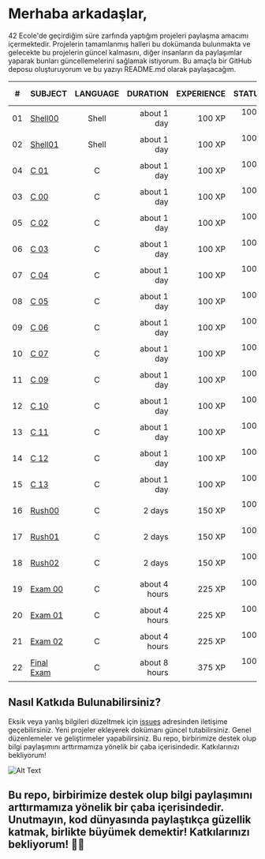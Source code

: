 # Merhaba arkadaşlar,

42 Ecole'de geçirdiğim süre zarfında yaptığım projeleri paylaşma amacımı içermektedir. Projelerin tamamlanmış halleri bu dokümanda bulunmakta ve gelecekte bu projelerin güncel kalmasını, diğer insanların da paylaşımlar yaparak bunları güncellemelerini sağlamak istiyorum. Bu amaçla bir GitHub deposu oluşturuyorum ve bu yazıyı README.md olarak paylaşacağım.

|#	|SUBJECT							|LANGUAGE	|DURATION		|EXPERIENCE	|STATUS						|ATTAINED LEVEL	|
|:-:|:--								|:-:		|--:			|--:		|--:						|:--			|
|01	|[Shell00](./shell00)	            |Shell		|about 1 day	|100 XP		|100% :heavy_check_mark:	|level 0 - 100%	|
|02	|[Shell01](./shell01)	            |Shell		|about 1 day	|100 XP		|100% :heavy_check_mark:	|level 1 - 100%	|
|04	|[C 01](./c01)			            |C			|about 1 day	|100 XP		|100% :heavy_check_mark:	|level 2 - 100%	|
|03	|[C 00](./c00)			            |C			|about 1 day	|100 XP		|100% :heavy_check_mark:	|level 1 - 100%	|
|05	|[C 02](./c02)			            |C			|about 1 day	|100 XP		|100% :heavy_check_mark:	|level 2 - 100%	|
|06	|[C 03](./c03)			            |C			|about 1 day	|100 XP		|100% :heavy_check_mark:	|level 2 - 100%	|
|07	|[C 04](./c04)			            |C			|about 1 day	|100 XP		|100% :heavy_check_mark:	|level 3 - 100%	|
|08	|[C 05](./c05)			            |C			|about 1 day	|100 XP		|100% :heavy_check_mark:	|level 3 - 100%	|
|09	|[C 06](./c06)			            |C			|about 1 day	|100 XP		|100% :heavy_check_mark:	|level 4 - 100%	|
|10	|[C 07](./c07)			            |C			|about 1 day	|100 XP		|100% :heavy_check_mark:	|level 4 - 100%	|
|11	|[C 09](./c08)			            |C			|about 1 day	|100 XP		|100% :heavy_check_mark:	|level 5 - 100%	|
|12	|[C 10](./c09)			            |C			|about 1 day	|100 XP		|100% :heavy_check_mark:	|level 5 - 100%	|
|13	|[C 11](./c10)			            |C			|about 1 day	|100 XP		|100% :heavy_check_mark:	|level 6 - 100%	|
|14	|[C 12](./c11)			            |C			|about 1 day	|100 XP		|100% :heavy_check_mark:	|level 6 - 100%	|
|15	|[C 13](./c12)			            |C			|about 1 day	|100 XP		|100% :heavy_check_mark:	|level 7 - 100%	|
|16	|[Rush00](./Rush00)		            |C			|2 days			|150 XP		|100% :heavy_check_mark:	|level 7 - 100%	|
|17	|[Rush01](./Rush01)		            |C			|2 days			|150 XP		|100% :heavy_check_mark:	|level 8 - 100%	|
|18	|[Rush02](./Rush02)		            |C			|2 days			|150 XP		|100% :heavy_check_mark:	|level 8 - 100%	|
|19	|[Exam 00](./examTraining)		    |C			|about 4 hours	|225 XP		|100% :heavy_check_mark:	|level 9 - 100%	|
|20	|[Exam 01](./examTraining)			|C			|about 4 hours	|225 XP		|100% :heavy_check_mark:	|level 10 - 100%	|
|21	|[Exam 02](./examTraining)			|C			|about 4 hours	|225 XP		|100% :heavy_check_mark:	|level 11 - 100%	|
|22	|[Final Exam](./examTraining)		|C			|about 8 hours	|375 XP		|100% :heavy_check_mark:	|level 12 - 100%	|

## Nasıl Katkıda Bulunabilirsiniz?

Eksik veya yanlış bilgileri düzeltmek için [issues](https://github.com/tariktunc/42-piscine/issues) adresinden iletişime geçebilirsiniz.
Yeni projeler ekleyerek dokümanı güncel tutabilirsiniz.
Genel düzenlemeler ve geliştirmeler yapabilirsiniz.
Bu repo, birbirimize destek olup bilgi paylaşımını arttırmamıza yönelik bir çaba içerisindedir. Katkılarınızı bekliyorum!

![Alt Text](https://raw.githubusercontent.com/appinha/42sp-piscine/master/42saopaulo.jpg)

## Bu repo, birbirimize destek olup bilgi paylaşımını arttırmamıza yönelik bir çaba içerisindedir. Unutmayın, kod dünyasında paylaştıkça güzellik katmak, birlikte büyümek demektir! Katkılarınızı bekliyorum! 🚀🌟



